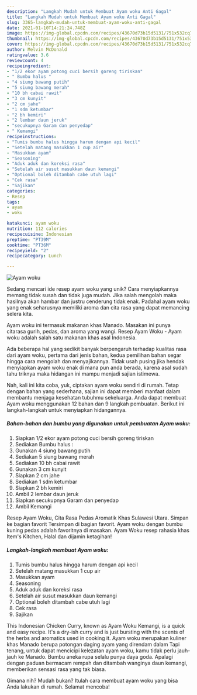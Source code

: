 ```yaml
---
description: "Langkah Mudah untuk Membuat Ayam woku Anti Gagal"
title: "Langkah Mudah untuk Membuat Ayam woku Anti Gagal"
slug: 3365-langkah-mudah-untuk-membuat-ayam-woku-anti-gagal
date: 2021-01-10T14:21:24.748Z
image: https://img-global.cpcdn.com/recipes/43670d73b15d5131/751x532cq70/ayam-woku-foto-resep-utama.jpg
thumbnail: https://img-global.cpcdn.com/recipes/43670d73b15d5131/751x532cq70/ayam-woku-foto-resep-utama.jpg
cover: https://img-global.cpcdn.com/recipes/43670d73b15d5131/751x532cq70/ayam-woku-foto-resep-utama.jpg
author: Melvin McDonald
ratingvalue: 3.6
reviewcount: 4
recipeingredient:
- "1/2 ekor ayam potong cuci bersih goreng tiriskan"
- " Bumbu halus "
- "4 siung bawang putih"
- "5 siung bawang merah"
- "10 bh cabai rawit"
- "3 cm kunyit"
- "2 cm jahe"
- "1 sdm ketumbar"
- "2 bh kemiri"
- "2 lembar daun jeruk"
- "secukupnya Garam dan penyedap"
- " Kemangi"
recipeinstructions:
- "Tumis bumbu halus hingga harum dengan api kecil"
- "Setelah matang masukkan 1 cup air"
- "Masukkan ayam"
- "Seasoning"
- "Aduk aduk dan koreksi rasa"
- "Setelah air susut masukkan daun kemangi"
- "Optional boleh ditambah cabe utuh lagi"
- "Cek rasa"
- "Sajikan"
categories:
- Resep
tags:
- ayam
- woku

katakunci: ayam woku 
nutrition: 112 calories
recipecuisine: Indonesian
preptime: "PT39M"
cooktime: "PT36M"
recipeyield: "2"
recipecategory: Lunch

---
```



![Ayam woku](https://img-global.cpcdn.com/recipes/43670d73b15d5131/751x532cq70/ayam-woku-foto-resep-utama.jpg)

Sedang mencari ide resep ayam woku yang unik? Cara menyiapkannya memang tidak susah dan tidak juga mudah. Jika salah mengolah maka hasilnya akan hambar dan justru cenderung tidak enak. Padahal ayam woku yang enak seharusnya memiliki aroma dan cita rasa yang dapat memancing selera kita.

Ayam woku ini termasuk makanan khas Manado. Masakan ini punya citarasa gurih, pedas, dan aroma yang wangi. Resep Ayam Woku - Ayam woku adalah salah satu makanan khas asal Indonesia.

Ada beberapa hal yang sedikit banyak berpengaruh terhadap kualitas rasa dari ayam woku, pertama dari jenis bahan, kedua pemilihan bahan segar hingga cara mengolah dan menyajikannya. Tidak usah pusing jika hendak menyiapkan ayam woku enak di mana pun anda berada, karena asal sudah tahu triknya maka hidangan ini mampu menjadi sajian istimewa.


Nah, kali ini kita coba, yuk, ciptakan ayam woku sendiri di rumah. Tetap dengan bahan yang sederhana, sajian ini dapat memberi manfaat dalam membantu menjaga kesehatan tubuhmu sekeluarga. Anda dapat membuat Ayam woku menggunakan 12 bahan dan 9 langkah pembuatan. Berikut ini langkah-langkah untuk menyiapkan hidangannya.

<!--inarticleads1-->

##### Bahan-bahan dan bumbu yang digunakan untuk pembuatan Ayam woku:

1. Siapkan 1/2 ekor ayam potong cuci bersih goreng tiriskan
1. Sediakan  Bumbu halus :
1. Gunakan 4 siung bawang putih
1. Sediakan 5 siung bawang merah
1. Sediakan 10 bh cabai rawit
1. Gunakan 3 cm kunyit
1. Siapkan 2 cm jahe
1. Sediakan 1 sdm ketumbar
1. Siapkan 2 bh kemiri
1. Ambil 2 lembar daun jeruk
1. Siapkan secukupnya Garam dan penyedap
1. Ambil  Kemangi


Resep Ayam Woku, Cita Rasa Pedas Aromatik Khas Sulawesi Utara. Simpan ke bagian favorit Tersimpan di bagian favorit. Ayam woku dengan bumbu kuning pedas adalah favoritnya di masakan. Ayam Woku resep rahasia khas Item&#39;s Kitchen, Halal dan dijamin ketagihan! 

<!--inarticleads2-->

##### Langkah-langkah membuat Ayam woku:

1. Tumis bumbu halus hingga harum dengan api kecil
1. Setelah matang masukkan 1 cup air
1. Masukkan ayam
1. Seasoning
1. Aduk aduk dan koreksi rasa
1. Setelah air susut masukkan daun kemangi
1. Optional boleh ditambah cabe utuh lagi
1. Cek rasa
1. Sajikan


This Indonesian Chicken Curry, known as Ayam Woku Kemangi, is a quick and easy recipe. It&#39;s a dry-ish curry and is just bursting with the scents of the herbs and aromatics used in cooking it. Ayam woku merupakan kuliner khas Manado berupa potongan daging ayam yang direndam dalam Tapi tenang, untuk dapat mencicipi kelezatan ayam woku, kamu tidak perlu jauh-jauh ke Manado. Bumbu aneka rupa selalu punya daya goda. Apalagi dengan paduan bermacam rempah dan ditambah wanginya daun kemangi, memberikan sensasi rasa yang tak biasa. 

Gimana nih? Mudah bukan? Itulah cara membuat ayam woku yang bisa Anda lakukan di rumah. Selamat mencoba!
